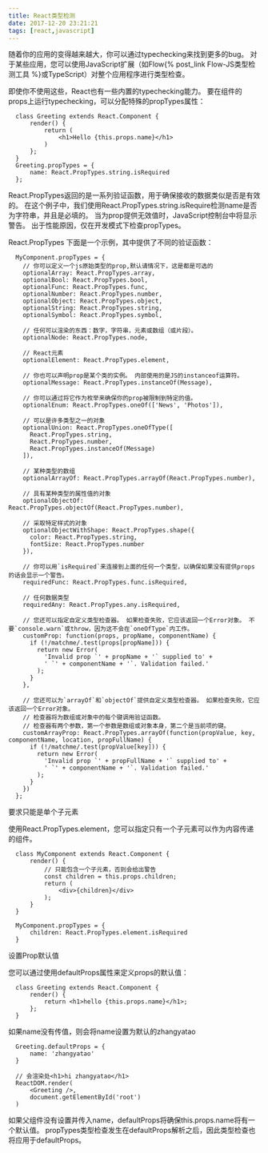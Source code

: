 ```yaml
---
title: React类型检测
date: 2017-12-20 23:21:21
tags: [react,javascript]
---
```


随着你的应用的变得越来越大，你可以通过typechecking来找到更多的bug。 对于某些应用，您可以使用JavaScript扩展（如Flow{% post_link Flow-JS类型检测工具 %}或TypeScript）对整个应用程序进行类型检查。

即使你不使用这些，React也有一些内置的typechecking能力。 要在组件的props上运行typechecking，可以分配特殊的propTypes属性：

      class Greeting extends React.Component {
          render() {
              return (
                  <h1>Hello {this.props.name}</h1>
              )
          };
      }
      Greeting.propTypes = {
          name: React.PropTypes.string.isRequired
      };


React.PropTypes返回的是一系列验证函数，用于确保接收的数据类似是否是有效的。
在这个例子中，我们使用React.PropTypes.string.isRequire检测name是否为字符串，并且是必填的。
当为prop提供无效值时，JavaScript控制台中将显示警告。 出于性能原因，仅在开发模式下检查propTypes。

React.PropTypes
下面是一个示例，其中提供了不同的验证函数：

      MyComponent.propTypes = {
        // 你可以定义一个js原始类型的prop,默认请情况下，这是都是可选的
        optionalArray: React.PropTypes.array,
        optionalBool: React.PropTypes.bool,
        optionalFunc: React.PropTypes.func,
        optionalNumber: React.PropTypes.number,
        optionalObject: React.PropTypes.object,
        optionalString: React.PropTypes.string,
        optionalSymbol: React.PropTypes.symbol,

        // 任何可以渲染的东西：数字，字符串，元素或数组（或片段）。
        optionalNode: React.PropTypes.node,

        // React元素
        optionalElement: React.PropTypes.element,

        // 你也可以声明prop是某个类的实例。 内部使用的是JS的instanceof运算符。
        optionalMessage: React.PropTypes.instanceOf(Message),

        // 你可以通过将它作为枚举来确保你的prop被限制到特定的值。
        optionalEnum: React.PropTypes.oneOf(['News', 'Photos']),

        // 可以是许多类型之一的对象
        optionalUnion: React.PropTypes.oneOfType([
          React.PropTypes.string,
          React.PropTypes.number,
          React.PropTypes.instanceOf(Message)
        ]),

        // 某种类型的数组
        optionalArrayOf: React.PropTypes.arrayOf(React.PropTypes.number),

        // 具有某种类型的属性值的对象
        optionalObjectOf: React.PropTypes.objectOf(React.PropTypes.number),

        // 采取特定样式的对象
        optionalObjectWithShape: React.PropTypes.shape({
          color: React.PropTypes.string,
          fontSize: React.PropTypes.number
        }),

        // 你可以用`isRequired`来连接到上面的任何一个类型，以确保如果没有提供props的话会显示一个警告。
        requiredFunc: React.PropTypes.func.isRequired,

        // 任何数据类型
        requiredAny: React.PropTypes.any.isRequired,

        // 您还可以指定自定义类型检查器。 如果检查失败，它应该返回一个Error对象。 不要`console.warn`或throw，因为这不会在`oneOfType`内工作。
        customProp: function(props, propName, componentName) {
          if (!/matchme/.test(props[propName])) {
            return new Error(
              'Invalid prop `' + propName + '` supplied to' +
              ' `' + componentName + '`. Validation failed.'
            );
          }
        },

        // 您还可以为`arrayOf`和`objectOf`提供自定义类型检查器。 如果检查失败，它应该返回一个Error对象。
        // 检查器将为数组或对象中的每个键调用验证函数。
        // 检查器有两个参数，第一个参数是数组或对象本身，第二个是当前项的键。
        customArrayProp: React.PropTypes.arrayOf(function(propValue, key, componentName, location, propFullName) {
          if (!/matchme/.test(propValue[key])) {
            return new Error(
              'Invalid prop `' + propFullName + '` supplied to' +
              ' `' + componentName + '`. Validation failed.'
            );
          }
        })
      };
要求只能是单个子元素

使用React.PropTypes.element，您可以指定只有一个子元素可以作为内容传递的组件。

      class MyComponent extends React.Component {
          render() {
              // 只能包含一个子元素，否则会给出警告
              const children = this.props.children;
              return (
                  <div>{children}</div>
              );
          }
      }

      MyComponent.propTypes = {
          children: React.PropTypes.element.isRequired
      }
设置Prop默认值

您可以通过使用defaultProps属性来定义props的默认值：

      class Greeting extends React.Component {
          render() {
              return <h1>hello {this.props.name}</h1>;
          };
      }

如果name没有传值，则会将name设置为默认的zhangyatao

      Greeting.defaultProps = {
          name: 'zhangyatao'
      }

      // 会渲染处<h1>hi zhangyatao</h1>
      ReactDOM.render(
          <Greeting />,
          document.getElementById('root')
      )
如果父组件没有设置并传入name，defaultProps将确保this.props.name将有一个默认值。 propTypes类型检查发生在defaultProps解析之后，因此类型检查也将应用于defaultProps。
